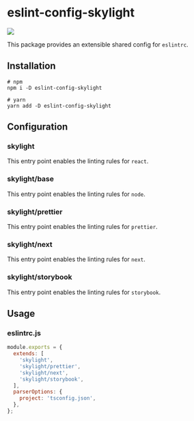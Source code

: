 # eslint-config-skylight
[![](https://img.shields.io/npm/v/eslint-config-skylight)](https://www.npmjs.com/package/eslint-config-skylight)

This package provides an extensible shared config for `eslintrc`.

## Installation
```
# npm
npm i -D eslint-config-skylight

# yarn
yarn add -D eslint-config-skylight
```

## Configuration

### skylight
This entry point enables the linting rules for `react`.

### skylight/base
This entry point enables the linting rules for `node`.

### skylight/prettier
This entry point enables the linting rules for `prettier`.

### skylight/next
This entry point enables the linting rules for `next`.

### skylight/storybook
This entry point enables the linting rules for `storybook`.

## Usage

### eslintrc.js

```javascript
module.exports = {
  extends: [
    'skylight',
    'skylight/prettier',
    'skylight/next',
    'skylight/storybook',
  ],
  parserOptions: {
    project: 'tsconfig.json',
  },
};
```